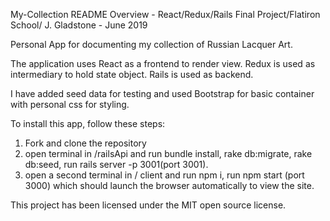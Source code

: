 My-Collection
README Overview - React/Redux/Rails Final Project/Flatiron School/ J. Gladstone - June 2019

Personal App for documenting my collection of Russian Lacquer Art. 

The application uses React as a frontend to render view. Redux is used as intermediary to hold state object. Rails is used as backend. 

I have added seed data for testing and used Bootstrap for basic container with personal css for styling.

To install this app, follow these steps:

1. Fork and clone the repository  
2. open terminal in /railsApi and run bundle install, rake db:migrate, rake db:seed, run rails server -p 3001(port 3001).
3. open a second terminal in / client and run npm i,  run npm start (port 3000) which should launch the browser automatically to view the site.
 

This project has been licensed under the MIT open source license.